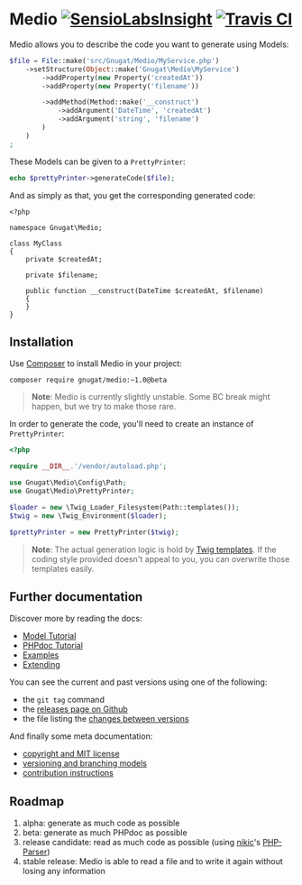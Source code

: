 # Medio [![SensioLabsInsight](https://insight.sensiolabs.com/projects/87bf291f-affa-4383-b281-c0dc5aa7d592/mini.png)](https://insight.sensiolabs.com/projects/87bf291f-affa-4383-b281-c0dc5aa7d592) [![Travis CI](https://travis-ci.org/gnugat/medio.png)](https://travis-ci.org/gnugat/medio)

Medio allows you to describe the code you want to generate using Models:

```php
$file = File::make('src/Gnugat/Medio/MyService.php')
    ->setStructure(Object::make('Gnugat\Medio\MyService')
        ->addProperty(new Property('createdAt'))
        ->addProperty(new Property('filename'))

        ->addMethod(Method::make('__construct')
            ->addArgument('DateTime', 'createdAt')
            ->addArgument('string', 'filename')
        )
    )
;
```

These Models can be given to a `PrettyPrinter`:

```php
echo $prettyPrinter->generateCode($file);
```

And as simply as that, you get the corresponding generated code:

```
<?php

namespace Gnugat\Medio;

class MyClass
{
    private $createdAt;

    private $filename;

    public function __construct(DateTime $createdAt, $filename)
    {
    }
}
```

## Installation

Use [Composer](https://getcomposer.org/download) to install Medio in your project:

    composer require gnugat/medio:~1.0@beta

> **Note**: Medio is currently slightly unstable. Some BC break might happen, but we try to make those rare.

In order to generate the code, you'll need to create an instance of `PrettyPrinter`:

```php
<?php

require __DIR__.'/vendor/autoload.php';

use Gnugat\Medio\Config\Path;
use Gnugat\Medio\PrettyPrinter;

$loader = new \Twig_Loader_Filesystem(Path::templates());
$twig = new \Twig_Environment($loader);

$prettyPrinter = new PrettyPrinter($twig);
```

> **Note**: The actual generation logic is hold by [Twig templates](http://twig.sensiolabs.org/).
> If the coding style provided doesn't appeal to you, you can overwrite those templates easily.

## Further documentation

Discover more by reading the docs:

* [Model Tutorial](doc/01-model-tutorial.md)
* [PHPdoc Tutorial](doc/02-phpdoc-tutorial.md)
* [Examples](doc/03-examples.md)
* [Extending](doc/04-extending.md)

You can see the current and past versions using one of the following:

* the `git tag` command
* the [releases page on Github](https://github.com/gnugat/medio/releases)
* the file listing the [changes between versions](CHANGELOG.md)

And finally some meta documentation:

* [copyright and MIT license](LICENSE)
* [versioning and branching models](VERSIONING.md)
* [contribution instructions](CONTRIBUTING.md)

## Roadmap

1. alpha: generate as much code as possible
2. beta: generate as much PHPdoc as possible
3. release candidate: read as much code as possible (using [nikic](http://nikic.github.io/aboutMe.html)'s [PHP-Parser](https://github.com/nikic/PHP-Parser))
4. stable release: Medio is able to read a file and to write it again without losing any information
